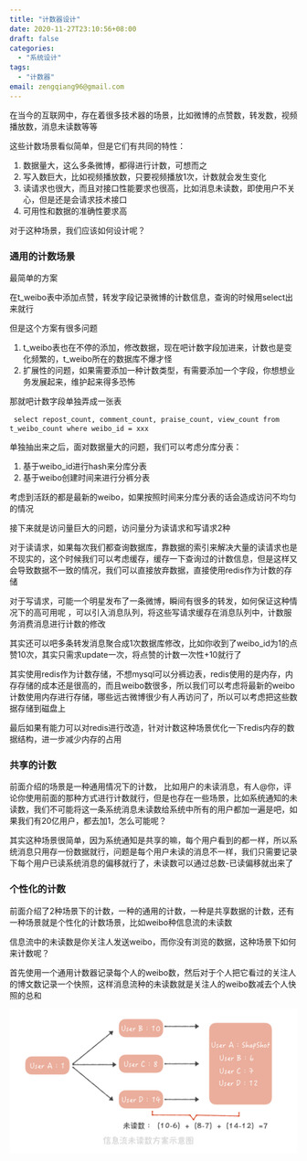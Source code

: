 ```yaml
---
title: "计数器设计"
date: 2020-11-27T23:10:56+08:00
draft: false
categories: 
  - "系统设计"
tags: 
  - "计数器"
email: zengqiang96@gmail.com
---
```



在当今的互联网中，存在着很多技术器的场景，比如微博的点赞数，转发数，视频播放数，消息未读数等等

这些计数场景看似简单，但是它们有共同的特性：

1. 数据量大，这么多条微博，都得进行计数，可想而之
2. 写入数巨大，比如视频播放数，只要视频播放1次，计数就会发生变化
3. 读请求也很大，而且对接口性能要求也很高，比如消息未读数，即使用户不关心，但是还是会请求技术接口
4. 可用性和数据的准确性要求高

对于这种场景，我们应该如何设计呢？

<!--more-->

### **通用的计数场景**

最简单的方案

在t_weibo表中添加点赞，转发字段记录微博的计数信息，查询的时候用select出来就行

但是这个方案有很多问题

1. t_weibo表也在不停的添加，修改数据，现在吧计数字段加进来，计数也是变化频繁的，t_weibo所在的数据库不爆才怪
2. 扩展性的问题，如果需要添加一种计数类型，有需要添加一个字段，你想想业务发展起来，维护起来得多恐怖

那就吧计数字段单独弄成一张表

```
 select repost_count, comment_count, praise_count, view_count from t_weibo_count where weibo_id = xxx
```

单独抽出来之后，面对数据量大的问题，我们可以考虑分库分表：

1. 基于weibo_id进行hash来分库分表
2. 基于weibo创建时间来进行分裤分表

考虑到活跃的都是最新的weibo，如果按照时间来分库分表的话会造成访问不均匀的情况

接下来就是访问量巨大的问题，访问量分为读请求和写请求2种

对于读请求，如果每次我们都查询数据库，靠数据的索引来解决大量的读请求也是不现实的，这个时候我们可以考虑缓存，缓存一下查询过的计数信息，但是这样又会导致数据不一致的情况，我们可以直接放弃数据，直接使用redis作为计数的存储

对于写请求，可能一个明星发布了一条微博，瞬间有很多的转发，如何保证这种情况下的高可用呢 ，可以引入消息队列，将这些写请求缓存在消息队列中，计数服务消费消息进行计数的修改

其实还可以吧多条转发消息聚合成1次数据库修改，比如你收到了weibo_id为1的点赞10次，其实只需求update一次，将点赞的计数一次性+10就行了

其实使用redis作为计数存储，不想mysql可以分裤边表，redis使用的是内存，内存存储的成本还是很高的，而且weibo数很多，所以我们可以考虑将最新的weibo计数使用内存进行存储，哪些远古微博很少有人再访问了，所以可以考虑把这些数据存储到磁盘上

最后如果有能力可以对redis进行改造，针对计数这种场景优化一下redis内存的数据结构，进一步减少内存的占用

### **共享的计数**

前面介绍的场景是一种通用情况下的计数， 比如用户的未读消息，有人@你，评论你使用前面的那种方式进行计数就行，但是也存在一些场景，比如系统通知的未读数，我们不可能将这一条系统消息未读数给系统中所有的用户都加一遍是吧，如果我们有20亿用户，都去加1，怎么可能呢？

其实这种场景很简单，因为系统通知是共享的嘛，每个用户看到的都一样，所以系统消息只用存一份数据就行，问题是每个用户未读的消息不一样，我们只需要记录下每个用户已读系统消息的偏移就行了，未读数可以通过总数-已读偏移就出来了

### **个性化的计数**

前面介绍了2种场景下的计数，一种的通用的计数，一种是共享数据的计数，还有一种场景就是个性化的计数场景，比如weibo种信息流的未读数

信息流中的未读数是你关注人发送weibo，而你没有浏览的数据，这种场景下如何来计数呢？

首先使用一个通用计数器记录每个人的weibo数，然后对于个人把它看过的关注人的博文数记录一个快照，这样消息流种的未读数就是关注人的weibo数减去个人快照的总和

![信息流未读方案](/计数器设计/信息流未读方案.png)